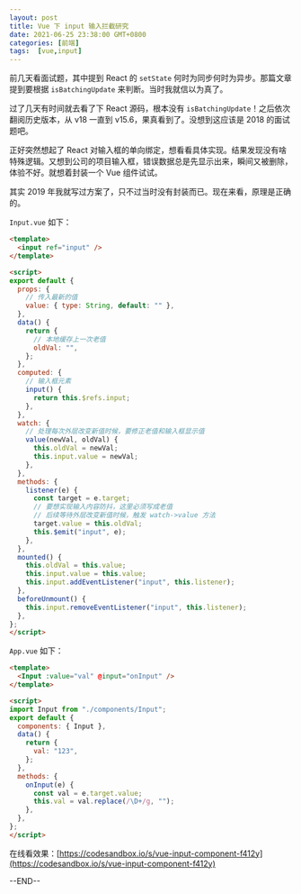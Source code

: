 ```yaml
---
layout: post
title: Vue 下 input 输入拦截研究
date: 2021-06-25 23:38:00 GMT+0800
categories: [前端]
tags:  [vue,input]
---
```


前几天看面试题，其中提到 React 的 `setState` 何时为同步何时为异步。那篇文章提到要根据 `isBatchingUpdate` 来判断。当时我就信以为真了。

过了几天有时间就去看了下 React 源码，根本没有 `isBatchingUpdate`！之后依次翻阅历史版本，从 v18 一直到 v15.6，果真看到了。没想到这应该是 2018 的面试题吧。

<!-- more -->

正好突然想起了 React 对输入框的单向绑定，想看看具体实现。结果发现没有啥特殊逻辑。又想到公司的项目输入框，错误数据总是先显示出来，瞬间又被删除，体验不好。就想着封装一个 Vue 组件试试。

其实 2019 年我就写过方案了，只不过当时没有封装而已。现在来看，原理是正确的。

`Input.vue`  如下：

```html
<template>
  <input ref="input" />
</template>

<script>
export default {
  props: {
    // 传入最新的值
    value: { type: String, default: "" },
  },
  data() {
    return {
      // 本地缓存上一次老值
      oldVal: "",
    };
  },
  computed: {
    // 输入框元素
    input() {
      return this.$refs.input;
    },
  },
  watch: {
    // 处理每次外层改变新值时候，要修正老值和输入框显示值
    value(newVal, oldVal) {
      this.oldVal = newVal;
      this.input.value = newVal;
    },
  },
  methods: {
    listener(e) {
      const target = e.target;
      // 要想实现输入内容防抖，这里必须写成老值
      // 后续等待外层改变新值时候，触发 watch->value 方法
      target.value = this.oldVal;
      this.$emit("input", e);
    },
  },
  mounted() {
    this.oldVal = this.value;
    this.input.value = this.value;
    this.input.addEventListener("input", this.listener);
  },
  beforeUnmount() {
    this.input.removeEventListener("input", this.listener);
  },
};
</script>
```

`App.vue` 如下：

```html
<template>
  <Input :value="val" @input="onInput" />
</template>

<script>
import Input from "./components/Input";
export default {
  components: { Input },
  data() {
    return {
      val: "123",
    };
  },
  methods: {
    onInput(e) {
      const val = e.target.value;
      this.val = val.replace(/\D+/g, "");
    },
  },
};
</script>
```

在线看效果：[https://codesandbox.io/s/vue-input-component-f412y](https://codesandbox.io/s/vue-input-component-f412y)

--END--
